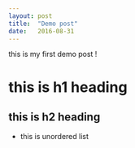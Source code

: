 ```yaml
---
layout: post
title:  "Demo post"
date:   2016-08-31
---
```


this is my first demo post ! 

# this is h1 heading
## this is h2 heading

* this is unordered list